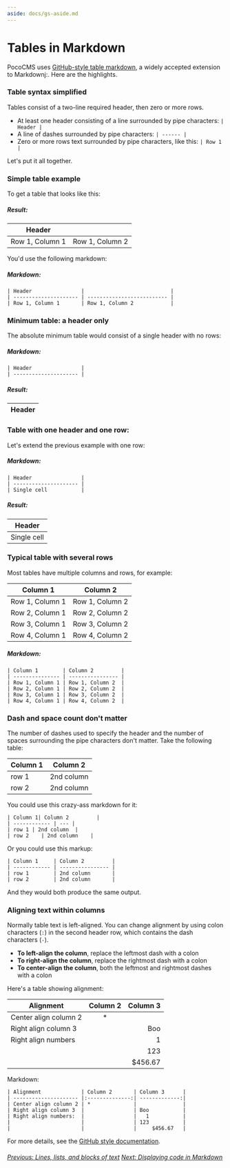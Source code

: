 ```yaml
---
aside: docs/gs-aside.md
---
```


# Tables in Markdown 

PocoCMS uses [GitHub-style table markdown](https://help.github.com/articles/organizing-information-with-tables), a widely accepted
extension to Markdownj:. Here are the highlights.

### Table syntax simplified

Tables consist of a two-line required header, then zero or more rows.

* At least one header consisting of a line surrounded by pipe characters: `| Header |`
* A line of dashes surrounded by pipe characters: `| ------ |`
* Zero or more rows text surrounded by pipe characters, like this: `| Row 1 |`

Let's put it all together.

### Simple table example

To get a table that looks like this:

##### Result:

| Header                |                            |
| --------------------- | -------------------------- |
| Row 1, Column 1       | Row 1, Column 2            |


You'd use the following markdown:

##### Markdown:

```
| Header                |                            |
| --------------------- | -------------------------- |
| Row 1, Column 1       | Row 1, Column 2            |
```

### Minimum table: a header only

The absolute minimum table would consist of a single header with no rows:

##### Markdown:

```
| Header                |           
| --------------------- | 
```

##### Result:

| Header                |           
| --------------------- | 

### Table with one header and one row:

Let's extend the previous example with one row:

##### Markdown:

```
| Header                |                            
| --------------------- | 
| Single cell           |
```

##### Result:

| Header                |                            
| --------------------- | 
| Single cell           |

### Typical table with several rows

Most tables have multiple columns and rows, for example:

| Column 1        | Column 2         |
| --------------- | ---------------- |
| Row 1, Column 1 | Row 1, Column 2  |
| Row 2, Column 1 | Row 2, Column 2  |
| Row 3, Column 1 | Row 3, Column 2  |
| Row 4, Column 1 | Row 4, Column 2  |

##### Markdown:

```
| Column 1        | Column 2         |
| --------------- | ---------------- |
| Row 1, Column 1 | Row 1, Column 2  |
| Row 2, Column 1 | Row 2, Column 2  |
| Row 3, Column 1 | Row 3, Column 2  |
| Row 4, Column 1 | Row 4, Column 2  |
```

### Dash and space count don't matter

The number of dashes used to specify the header and the number of spaces surrounding
the pipe characters don't matter. Take the following table:

| Column 1     | Column 2         |
| ------------ | ---------------- |
| row 1        | 2nd column       |
| row 2        | 2nd column       |

You could use this crazy-ass markdown for it:

```
| Column 1| Column 2         |
| ------------ | --- |
| row 1 | 2nd column  |
| row 2    | 2nd column    |
```

Or you could use this markup:

```
| Column 1     | Column 2         |
| ------------ | ---------------- |
| row 1        | 2nd column       |
| row 2        | 2nd column       |
```

And they would both produce the same output.

### Aligning text within columns

Normally table text is left-aligned. You can change alignment by using colon characters
(`:`) in the second header row, which contains the dash characters (`-`). 

* **To left-align the column**, replace the leftmost dash with a colon
* **To right-align the column**, replace the rightmost dash with a colon
* **To center-align the column**, both the leftmost and rightmost dashes with a colon

Here's a table showing alignment:

| Alignment             | Column 2       | Column 3      |
| --------------------- |:--------------:| -------------:|
| Center align column 2 | *              |               |
| Right align column 3  |                | Boo           |
| Right align numbers   |                |   1           |
|                       |                | 123           |
|                       |                |     $456.67   |

Markdown:

```
| Alignment             | Column 2       | Column 3      |
| --------------------- |:--------------:| -------------:|
| Center align column 2 | *              |               |
| Right align column 3  |                | Boo           |
| Right align numbers:  |                |   1           |
|                       |                | 123           |
|                       |                |     $456.67   |
```

For more details, see the 
[GitHub style documentation](https://help.github.com/articles/organizing-information-with-tables/).


###### [Previous: Lines, lists, and blocks of text](gs-lines-lists-blocks.html) [Next: Displaying code in Markdown](gs-displaying-code-in-markdown.html)

